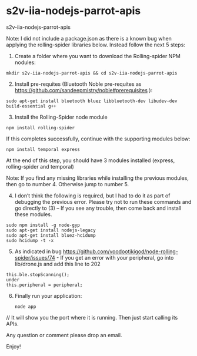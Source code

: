 # s2v-iia-nodejs-parrot-apis
s2v-iia-nodejs-parrot-apis

Note: I did not include a package.json as there is a known bug when applying the rolling-spider libraries below. Instead follow the next 5 steps:


1.	Create a folder where you want to download the Rolling-spider NPM nodules:

```
mkdir s2v-iia-nodejs-parrot-apis && cd s2v-iia-nodejs-parrot-apis
```


2.	Install pre-requites (Bluetooth Noble pre-requites as https://github.com/sandeepmistry/noble#prerequisites ):

```
sudo apt-get install bluetooth bluez libbluetooth-dev libudev-dev build-essential g++
```

3.	Install the Rolling-Spider node module

```
npm install rolling-spider
```

If this completes successfully, continue with the supporting modules below:

```
npm install temporal express
```

At the end of this step, you should have 3 modules installed (express, rolling-spider and temporal)

Note: If you find any missing libraries while installing the previous modules, then go to number 4. Otherwise jump to number 5.

4.	I don’t think the following is required, but I had to do it as part of debugging the previous error. Please try not to run these commands and go directly to (3) – If you see any trouble, then come back and install these modules.

```
sudo npm install -g node-gyp
sudo apt-get install nodejs-legacy
sudo apt-get install bluez-hcidump
sudo hcidump -t -x
```

5.	As indicated in bug https://github.com/voodootikigod/node-rolling-spider/issues/74  - If you get an error with your peripheral, go into lib/drone.js and add this line to 202

```
this.ble.stopScanning();
under
this.peripheral = peripheral;
```

6. Finally run your application: 

   ``` 
   node app  
   ```
     
// It will show you the port where it is running. Then just start calling its APIs.

Any question or comment please drop an email.

Enjoy!
